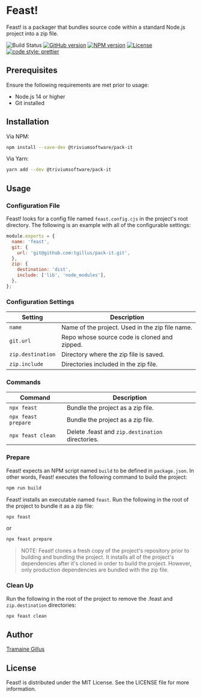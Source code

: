 # Feast!

Feast! is a packager that bundles source code within a standard Node.js project into a zip file.

![Build Status](https://github.com/tgillus/pack-it/actions/workflows/main.yml/badge.svg)
[![GitHub version](https://img.shields.io/github/package-json/v/tgillus/pack-it)](https://github.com/tgillus/pack-it#readme)
[![NPM version](https://img.shields.io/npm/v/@triviumsoftware/pack-it)](https://www.npmjs.com/package/@triviumsoftware/pack-it)
[![License](https://img.shields.io/npm/l/@triviumsoftware/pack-it)](https://github.com/tgillus/pack-it/blob/main/LICENSE)
[![code style: prettier](https://img.shields.io/badge/code_style-prettier-ff69b4.svg?style=flat-square)](https://github.com/prettier/prettier)

## Prerequisites

Ensure the following requirements are met prior to usage:

- Node.js 14 or higher
- Git installed

## Installation

Via NPM:

```bash
npm install --save-dev @triviumsoftware/pack-it
```

Via Yarn:

```bash
yarn add --dev @triviumsoftware/pack-it
```

## Usage

### Configuration File

Feast! looks for a config file named `feast.config.cjs` in the project's root directory. The following is an example with all of the configurable settings:

```javascript
module.exports = {
  name: 'feast',
  git: {
    url: 'git@github.com:tgillus/pack-it.git',
  },
  zip: {
    destination: 'dist',
    include: ['lib', 'node_modules'],
  },
};
```

### Configuration Settings

| Setting           | Description                                     |
| ----------------- | ----------------------------------------------- |
| `name`            | Name of the project. Used in the zip file name. |
| `git.url`         | Repo whose source code is cloned and zipped.    |
| `zip.destination` | Directory where the zip file is saved.          |
| `zip.include`     | Directories included in the zip file.           |

### Commands

| Command             | Description                                      |
| ------------------- | ------------------------------------------------ |
| `npx feast`         | Bundle the project as a zip file.                |
| `npx feast prepare` | Bundle the project as a zip file.                |
| `npx feast clean`   | Delete .feast and `zip.destination` directories. |

### Prepare

Feast! expects an NPM script named `build` to be defined in `package.json`. In other words, Feast! executes the following command to build the project:

```bash
npm run build
```

Feast! installs an executable named `feast`. Run the following in the root of the project to bundle it as a zip file:

```bash
npx feast
```

or

```bash
npx feast prepare
```

> NOTE: Feast! clones a fresh copy of the project's repository prior to building and bundling the project. It installs all of the project's dependencies after it's cloned in order to build the project. However, only production dependencies are bundled with the zip file.

### Clean Up

Run the following in the root of the project to remove the .feast and `zip.destination` directories:

```bash
npx feast clean
```

## Author

[Tramaine Gillus](https://tramaine.me)

## License

Feast! is distributed under the MIT License. See the LICENSE file for more information.
